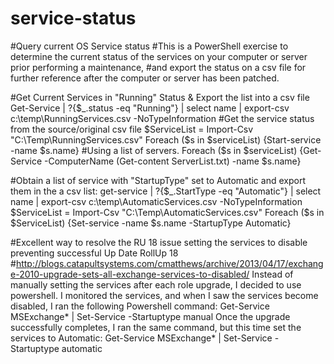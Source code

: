 # service-status
#Query current OS Service status
#This is a PowerShell exercise to determine the current status of the services on your computer or server prior performing a maintenance, #and export the status on a csv file for further reference after the computer or server has been patched.

#Get Current Services in "Running" Status & Export the list into a csv file
Get-Service | ?{$_.status -eq "Running"} | select name | export-csv c:\temp\RunningServices.csv -NoTypeInformation
#Get the service status from the source/original csv file
$ServiceList = Import-Csv "C:\Temp\RunningServices.csv"
Foreach ($s in $serviceList) {Start-service -name $s.name}
#Using a list of servers.
Foreach ($s in $serviceList) {Get-Service -ComputerName (Get-content ServerList.txt) -name $s.name}

#Obtain a list of service with "StartupType" set to Automatic and export them in the a csv list:
get-service | ?{$_.StartType -eq "Automatic"} | select name | export-csv c:\temp\AutomaticServices.csv -NoTypeInformation
$ServiceList = Import-Csv "C:\Temp\AutomaticServices.csv"
Foreach ($s in $ServiceList) {Set-service -name $s.name -StartupType Automatic}

#Excellent way to resolve the RU 18 issue setting the services to disable preventing successful Up Date RollUp 18
#http://blogs.catapultsystems.com/cmatthews/archive/2013/04/17/exchange-2010-upgrade-sets-all-exchange-services-to-disabled/
Instead of manually setting the services after each role upgrade, I decided to use powershell. I monitored the services, and when I saw the services become disabled, I ran the following Powershell command: 
Get-Service MSExchange* | Set-Service -Startuptype manual
Once the upgrade successfully completes, I ran the same command, but this time set the services to Automatic: 
Get-Service MSExchange* | Set-Service -Startuptype automatic
